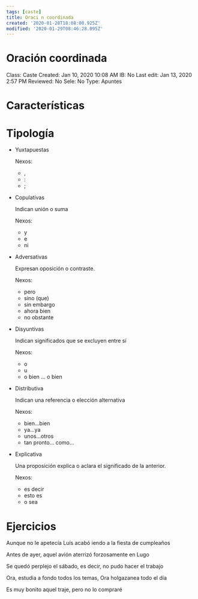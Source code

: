 ```yaml
---
tags: [caste]
title: Oraci n coordinada
created: '2020-01-28T18:08:00.925Z'
modified: '2020-01-29T08:46:28.095Z'
---
```


# Oración coordinada

Class: Caste
Created: Jan 10, 2020 10:08 AM
IB: No
Last edit: Jan 13, 2020 2:57 PM
Reviewed: No
Sele: No
Type: Apuntes

# Características

# Tipología

- Yuxtapuestas

    Nexos:

    - ,
    - :
    - ;
- Copulativas

    Indican unión o suma

    Nexos:

    - y
    - e
    - ni
- Adversativas

    Expresan oposición o contraste.

    Nexos:

    - pero
    - sino (que)
    - sin embargo
    - ahora bien
    - no obstante
- Disyuntivas

    Indican significados que se excluyen entre sí

    Nexos:

    - o
    - u
    - o bien ... o bien
- Distributiva

    Indican una referencia o elección alternativa

    Nexos:

    - bien...bien
    - ya...ya
    - unos...otros
    - tan pronto... como...
- Explicativa

    Una proposición explica o aclara el significado de la anterior.

    Nexos:

    - es decir
    - esto es
    - o sea

# Ejercicios

Aunque no le apetecía Luís acabó iendo a la fiesta de cumpleaños

Antes de ayer, aquel avión aterrizó forzosamente en Lugo

Se quedó perplejo el sábado, es decir, no pudo hacer el trabajo

Ora, estudia a fondo todos los temas, Ora holgazanea todo el día

Es muy bonito aquel traje, pero no lo compraré
